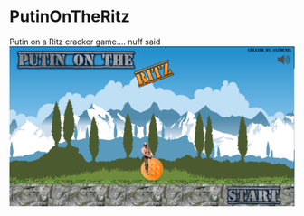 # PutinOnTheRitz
Putin on a Ritz cracker game.... nuff said
![Title Screen](https://github.com/Lumunix/PutinOnTheRitz/blob/master/docs/titlescreen.PNG)
